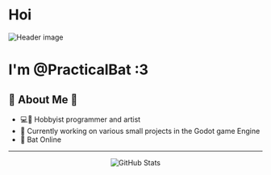 # Hoi
![Header image](https://upload.wikimedia.org/wikipedia/commons/thumb/7/77/Big-eared-townsend-fledermaus.jpg/250px-Big-eared-townsend-fledermaus.jpg)
# I'm @PracticalBat :3



## 🦇 About Me 🦇
- 💻🎨 Hobbyist programmer and artist
- 🌱 Currently working on various small projects in the Godot game Engine
- 🦇 Bat Online



---
<div align="center">
  <img src="https://github-readme-stats.vercel.app/api?username=PracticalBat&show_icons=true&theme=dark" alt="GitHub Stats" />
</div>

